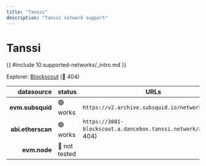 ```yaml
---
title: "Tanssi"
description: "Tanssi network support"
---
```


<!-- markdownlint-disable single-h1 heading-increment no-inline-html -->

# Tanssi

{{ #include 10.supported-networks/_intro.md }}

Explorer: [Blockscout](https://3001-blockscout.a.dancebox.tanssi.network) (🔴 404)

|        datasource | status        | URLs                                                             |
| -----------------:|:------------- | ---------------------------------------------------------------- |
|  **evm.subsquid** | 🟢 works      | `https://v2.archive.subsquid.io/network/tanssi`                  |
| **abi.etherscan** | 🟢 works      | `https://3001-blockscout.a.dancebox.tanssi.network/api` (🔴 404) |
|      **evm.node** | 🤔 not tested |                                                                  |
